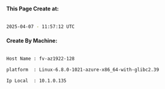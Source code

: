 
   
#### This Page Create at:

```bash

2025-04-07 - 11:57:12 UTC

```

#### Create By Machine:

```bash

Host Name : fv-az1922-128

platform  : Linux-6.8.0-1021-azure-x86_64-with-glibc2.39

Ip Local  : 10.1.0.135

```


